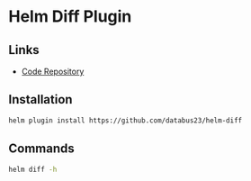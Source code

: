 # Helm Diff Plugin

## Links

- [Code Repository](https://github.com/databus23/helm-diff)

## Installation

```sh
helm plugin install https://github.com/databus23/helm-diff
```

## Commands

```sh
helm diff -h
```
